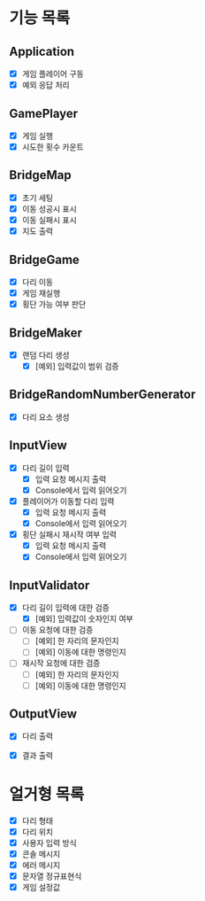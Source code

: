 # 기능 목록

## Application
- [X] 게임 플레이어 구동
- [X] 예외 응답 처리
## GamePlayer 
- [X] 게임 실행
- [X] 시도한 횟수 카운트
## BridgeMap
- [X] 초기 세팅
- [X] 이동 성공시 표시
- [X] 이동 실패시 표시
- [X] 지도 출력
## BridgeGame
- [X] 다리 이동
- [X] 게임 재실행
- [X] 횡단 가능 여부 판단
## BridgeMaker
- [X] 랜덤 다리 생성
  - [X] [예외] 입력값이 범위 검증
## BridgeRandomNumberGenerator
- [X] 다리 요소 생성
## InputView
- [X] 다리 길이 입력
  - [X] 입력 요청 메시지 출력
  - [X] Console에서 입력 읽어오기
- [X] 플레이어가 이동할 다리 입력
  - [X] 입력 요청 메시지 출력
  - [X] Console에서 입력 읽어오기
- [X] 횡단 실패시 재시작 여부 입력
  - [X] 입력 요청 메시지 출력
  - [X] Console에서 입력 읽어오기
## InputValidator
- [X] 다리 길이 입력에 대한 검증
  - [X] [예외] 입력값이 숫자인지 여부
- [ ] 이동 요청에 대한 검증
  - [ ] [예외] 한 자리의 문자인지
  - [ ] [예외] 이동에 대한 명령인지
- [ ] 재시작 요청에 대한 검증
  - [ ] [예외] 한 자리의 문자인지
  - [ ] [예외] 이동에 대한 명령인지

## OutputView
- [X] 다리 출력
- [X] 결과 출력



# 얼거형 목록
- [X] 다리 형태
- [X] 다리 위치
- [X] 사용자 입력 방식
- [X] 콘솔 메시지
- [X] 에러 메시지
- [X] 문자열 정규표현식
- [X] 게임 설정값